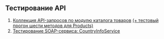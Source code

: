 ## Тестирование API
1. [Коллекция API-запросов по модулю каталога товаров](https://www.postman.com/supply-architect-77622649/workspace/my-workspace/collection/33236854-d862c16b-a541-4448-8e3f-a1b4767ee3e3?action=share&creator=33236854) [(+ тестовый прогон шести методов для Products)](https://github.com/DariaBakhtina/api/blob/main/DemoShopping.postman_test_run.json)
2. [Тестирование SOAP-сервиса: CountryInfoService](https://www.postman.com/supply-architect-77622649/workspace/my-workspace/collection/33236854-f9547091-b7a2-4d26-8ae3-3cdd34ad98e0?action=share&creator=33236854)
